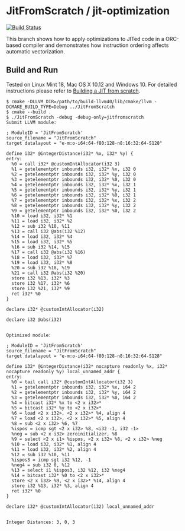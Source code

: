 # JitFromScratch / jit-optimization

[![Build Status](https://travis-ci.org/weliveindetail/JitFromScratch.svg?branch=jit-optimization)](https://travis-ci.org/weliveindetail/JitFromScratch)

This branch shows how to apply optimizations to JITed code in a ORC-based compiler and demonstrates how instruction ordering affects automatic vectorization.

## Build and Run

Tested on Linux Mint 18, Mac OS X 10.12 and Windows 10. For detailed instructions please refer to [Building a JIT from scratch](https://weliveindetail.github.io/blog/post/2017/07/18/building-a-jit-from-scratch.html).

```
$ cmake -DLLVM_DIR=/path/to/build-llvm40/lib/cmake/llvm -DCMAKE_BUILD_TYPE=Debug ../JitFromScratch
$ cmake --build .
$ ./JitFromScratch -debug -debug-only=jitfromscratch
Submit LLVM module:

; ModuleID = 'JitFromScratch'
source_filename = "JitFromScratch"
target datalayout = "e-m:o-i64:64-f80:128-n8:16:32:64-S128"

define i32* @integerDistance(i32* %x, i32* %y) {
entry:
  %0 = call i32* @customIntAllocator(i32 3)
  %1 = getelementptr inbounds i32, i32* %x, i32 0
  %2 = getelementptr inbounds i32, i32* %y, i32 0
  %3 = getelementptr inbounds i32, i32* %0, i32 0
  %4 = getelementptr inbounds i32, i32* %x, i32 1
  %5 = getelementptr inbounds i32, i32* %y, i32 1
  %6 = getelementptr inbounds i32, i32* %0, i32 1
  %7 = getelementptr inbounds i32, i32* %x, i32 2
  %8 = getelementptr inbounds i32, i32* %y, i32 2
  %9 = getelementptr inbounds i32, i32* %0, i32 2
  %10 = load i32, i32* %1
  %11 = load i32, i32* %2
  %12 = sub i32 %10, %11
  %13 = call i32 @abs(i32 %12)
  %14 = load i32, i32* %4
  %15 = load i32, i32* %5
  %16 = sub i32 %14, %15
  %17 = call i32 @abs(i32 %16)
  %18 = load i32, i32* %7
  %19 = load i32, i32* %8
  %20 = sub i32 %18, %19
  %21 = call i32 @abs(i32 %20)
  store i32 %13, i32* %3
  store i32 %17, i32* %6
  store i32 %21, i32* %9
  ret i32* %0
}

declare i32* @customIntAllocator(i32)

declare i32 @abs(i32)


Optimized module:

; ModuleID = 'JitFromScratch'
source_filename = "JitFromScratch"
target datalayout = "e-m:o-i64:64-f80:128-n8:16:32:64-S128"

define i32* @integerDistance(i32* nocapture readonly %x, i32* nocapture readonly %y) local_unnamed_addr {
entry:
  %0 = tail call i32* @customIntAllocator(i32 3)
  %1 = getelementptr inbounds i32, i32* %x, i64 2
  %2 = getelementptr inbounds i32, i32* %y, i64 2
  %3 = getelementptr inbounds i32, i32* %0, i64 2
  %4 = bitcast i32* %x to <2 x i32>*
  %5 = bitcast i32* %y to <2 x i32>*
  %6 = load <2 x i32>, <2 x i32>* %4, align 4
  %7 = load <2 x i32>, <2 x i32>* %5, align 4
  %8 = sub <2 x i32> %6, %7
  %ispos = icmp sgt <2 x i32> %8, <i32 -1, i32 -1>
  %neg = sub <2 x i32> zeroinitializer, %8
  %9 = select <2 x i1> %ispos, <2 x i32> %8, <2 x i32> %neg
  %10 = load i32, i32* %1, align 4
  %11 = load i32, i32* %2, align 4
  %12 = sub i32 %10, %11
  %ispos3 = icmp sgt i32 %12, -1
  %neg4 = sub i32 0, %12
  %13 = select i1 %ispos3, i32 %12, i32 %neg4
  %14 = bitcast i32* %0 to <2 x i32>*
  store <2 x i32> %9, <2 x i32>* %14, align 4
  store i32 %13, i32* %3, align 4
  ret i32* %0
}

declare i32* @customIntAllocator(i32) local_unnamed_addr


Integer Distances: 3, 0, 3
```

